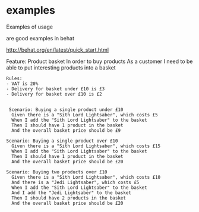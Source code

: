 # examples
Examples of usage


are good examples in behat

http://behat.org/en/latest/quick_start.html


  Feature: Product basket
    In order to buy products
    As a customer
    I need to be able to put interesting products into a basket

    Rules:
    - VAT is 20%
    - Delivery for basket under £10 is £3
    - Delivery for basket over £10 is £2


     Scenario: Buying a single product under £10
      Given there is a "Sith Lord Lightsaber", which costs £5
      When I add the "Sith Lord Lightsaber" to the basket
      Then I should have 1 product in the basket
      And the overall basket price should be £9

    Scenario: Buying a single product over £10
      Given there is a "Sith Lord Lightsaber", which costs £15
      When I add the "Sith Lord Lightsaber" to the basket
      Then I should have 1 product in the basket
      And the overall basket price should be £20

    Scenario: Buying two products over £10
      Given there is a "Sith Lord Lightsaber", which costs £10
      And there is a "Jedi Lightsaber", which costs £5
      When I add the "Sith Lord Lightsaber" to the basket
      And I add the "Jedi Lightsaber" to the basket
      Then I should have 2 products in the basket
      And the overall basket price should be £20
